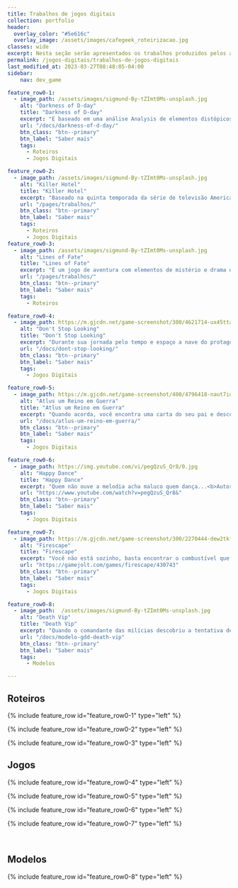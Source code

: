 ```yaml
---
title: Trabalhos de jogos digitais
collection: portfolio
header:
  overlay_color: "#5e616c"
  overlay_image: /assets/images/cafegeek_roteirizacao.jpg
classes: wide
excerpt: Nesta seção serão apresentados os trabalhos produzidos pelos acadêmicos de Jogos Digitais.
permalink: /jogos-digitais/trabalhos-de-jogos-digitais
last_modified_at: 2023-03-27T08:48:05-04:00
sidebar:
    nav: dev_game 

feature_row0-1:
  - image_path: /assets/images/sigmund-By-tZImt0Ms-unsplash.jpg
    alt: "Darkness of D-day"
    title: "Darkness of D-day"
    excerpt: "E baseado em uma análise Analysis de elementos distópicos dos livros 1984, George Orwell e Admirável Mundo Novo de Aldous Huxley. O jogo compartilha elementos comuns nas obras, como a opressão do Estado, a manipulação da linguagem, a vigilância constante e a desumanização da sociedade. No entanto, eles diferem em suas abordagens: 1984 retrata uma sociedade controlada pela repressão e pela violência, enquanto Admirável Mundo Novo ilustra uma sociedade controlada pelo prazer e pela satisfação. O jogo discute a relevância dessas obras em relação ao mundo atual e como elas podem nos ajudar a compreender e refletir sobre as questões sociais e políticas contemporâneas, como a manipulação da mídia, a perda de privacidade e a ameaça de um governo autoritário. <b>Autor: Raphael Ferreira Martins</b>"
    url: "/docs/darkness-of-d-day/"
    btn_class: "btn--primary"
    btn_label: "Saber mais"
    tags:
      - Roteiros
      - Jogos Digitais

feature_row0-2:
  - image_path: /assets/images/sigmund-By-tZImt0Ms-unsplash.jpg
    alt: "Killer Hotel"
    title: "Killer Hotel"
    excerpt: "Baseado na quinta temporada da série de televisão American Horror Story, que tem como cenário principal um hotel macabro e assombrado na cidade de Porto Velho, Rondônia. A trama dos personagens, faz referências a eventos e figuras históricas reais que são incorporados à narrativa. Ele destaca a influência do cinema de terror e suspense, bem como a ênfase na estética visual e na música para criar um clima de tensão e medo. A trama apresenta uma abordagem ousada e inovadora ao explorar temas como a sexualidade, a violência e a morte. <b>Autor: Carlos</b>"
    url: "/pages/trabalhos/"
    btn_class: "btn--primary"
    btn_label: "Saber mais"
    tags:
      - Roteiros
      - Jogos Digitais
feature_row0-3:
  - image_path: /assets/images/sigmund-By-tZImt0Ms-unsplash.jpg
    alt: "Lines of Fate"
    title: "Lines of Fate"
    excerpt: "É um jogo de aventura com elementos de mistério e drama que oferece uma experiência envolvente e emocionante aos jogadores que buscam explorar um universo ficcional cativante e intrigante. O jogo é baseado em um universo ficcional onde os personagens principais, Rosa e Bo, se encontram em uma jornada misteriosa e perigosa em busca de suas identidades e propósitos de vida. O jogo apresenta gráficos desenhados à mão e uma trilha sonora original que cria uma atmosfera envolvente e cativante. Os jogadores assumem o papel de Rosa e Bo, explorando ambientes intrigantes e resolvendo enigmas desafiadores enquanto desvendam a trama complexa e emotiva. O jogo destaca a qualidade da narrativa do jogo, que explora temas como identidade, destino e livre arbítrio, e a interação entre os personagens principais que se desenvolve ao longo da história. <b>Autor: Vários</b>"
    url: "/pages/trabalhos/"
    btn_class: "btn--primary"
    btn_label: "Saber mais"
    tags:
      - Roteiros

feature_row0-4:
  - image_path: https://m.gjcdn.net/game-screenshot/300/4621714-ux45ttaz-v4.webp
    alt: "Don't Stop Looking"
    title: "Don't Stop Looking"
    excerpt: "Durante sua jornada pelo tempo e espaço a nave do protagonista sofreu avarias ao transpor uma singularidade, você se depara com uma mescla de realidades, um mundo caótico e incerto a sua frente, você precisa encontrar peças para retomar sua viagem. Graças ao sistema de identificação da nave, você sabe quais os itens necessários, entretanto, a nave detecta algumas formas de vida desconhecidas. Cabe a você encontrar esses itens e descobrir, ou evitar essa forma de vida. Seja rápido… Atento… E sempre, sempre olhe para trás… <b>Autor: Felipe Malagueta</b>"
    url: "/docs/dont-stop-looking/"
    btn_class: "btn--primary"
    btn_label: "Saber mais"
    tags:
      - Jogos Digitais

feature_row0-5:
  - image_path: https://m.gjcdn.net/game-screenshot/400/4796418-naut7iug-v4.webp
    alt: "Atlus um Reino em Guerra"
    title: "Atlus um Reino em Guerra"
    excerpt: "Quando acorda, você encontra uma carta do seu pai e descobre que ele foi embora… A única pista é o seu velho diário e uma espada no chão. O que terá acontecido? Aventure-se num mundo repleto de perigos, charadas e segredos. Lute contra o exercito inimigo e descubra tesouros antigos que te ajudarão na missão. Use sua astúcia e habilidade para desvendar os mistérios envolvendo o antigo reino de Atlus e saber mais do exercito que vem invadindo e dominando essas terras. Atlus Um Reino em Guerra combina uma história cativante, visuais 3D e uma jogabilidade empolgante. Tudo isso fará dessa aventura e ação uma experiência sem igual. Divirta-se com uma trilha sonora incrível feita por compositores extremamente habilidosos como: Adrian Von Ziegler e Antti Martikainen. <b>Autor: Robson Maciel</b>"
    url: "/docs/atlus-um-reino-em-guerra/"
    btn_class: "btn--primary"
    btn_label: "Saber mais"
    tags:
      - Jogos Digitais

feature_row0-6:
  - image_path: https://img.youtube.com/vi/pegQzuS_Qr8/0.jpg
    alt: "Happy Dance"
    title: "Happy Dance"
    excerpt: "Quem não ouve a melodia acha maluco quem dança...<b>Autor: Carlos César, Robson Maciel e Pedro Henrique</b>"
    url: "https://www.youtube.com/watch?v=pegQzuS_Qr8&"
    btn_class: "btn--primary"
    btn_label: "Saber mais"
    tags:
      - Jogos Digitais

feature_row0-7:
  - image_path: https://m.gjcdn.net/game-screenshot/300/2270444-dew2tkfe-v4.webp
    alt: "Firescape"
    title: "Firescape"
    excerpt: "Você não está sozinho, basta encontrar o combustível que vai te fazer seguir em frente. Corre Corre e Algo de errado não esta certo. <b>Autor: Felipe Malagueta, Robson Maciel, Matheus e Yuri</b>"
    url: "https://gamejolt.com/games/firescape/430743"
    btn_class: "btn--primary"
    btn_label: "Saber mais"
    tags:
      - Jogos Digitais

feature_row0-8:
  - image_path:  /assets/images/sigmund-By-tZImt0Ms-unsplash.jpg
    alt: "Death Vip"
    title: "Death Vip"
    excerpt: "Quando o comandante das milícias descobriu a tentativa de resgate de um alvo considerado por ele de extrema importância, mandou todos os seus soldados fazer de tudo para MATAR O VIP para servir de exemplo. Equipe de resgate (EAS - Esquadrão Aeroterrestre de Salvamento)  de 3 jogadores tenta resgatar um VIP (Very Important Person) em uma região dominada por milícias fortemente armadas em um país da América do Sul. A equipe conta com arsenal leve de combate e resgate, como por exemplo metralhadoras M4, espingardas e pistolas. Quanto ao VIP, não está armado e nem consegue segurar uma arma mas pode curar os membros da sua equipe, também conta com a capacidade de visualizar o mapa e procurar itens que podem  auxiliar no resgate. Durante o trajeto até o resgate deverão ser cumpridos três (3) objetivos, obrigando toda a equipe  a se envolver em combates. A equipe EAS com auxílio do VIP pode localizar outras equipes de resgate e seus VIPS´s para tentar sobreviver juntos. Os itens espalhados no mapa podem ser armas pesadas e rifles de precisão bem como itens que alteram o modo de jogo, como por exemplo  o “TREINO VIP” que transforma o VIP em um membro da equipe EAS por alguns minutos."
    url: "/docs/modelo-gdd-death-vip"
    btn_class: "btn--primary"
    btn_label: "Saber mais"
    tags:
      - Modelos

---
```


## Roteiros

{% include feature_row id="feature_row0-1" type="left" %}

{% include feature_row id="feature_row0-2" type="left" %}

{% include feature_row id="feature_row0-3" type="left" %}

## Jogos

{% include feature_row id="feature_row0-4" type="left" %}

{% include feature_row id="feature_row0-5" type="left" %}

{% include feature_row id="feature_row0-6" type="left" %}

{% include feature_row id="feature_row0-7" type="left" %}

&nbsp;

## Modelos

{% include feature_row id="feature_row0-8" type="left" %}